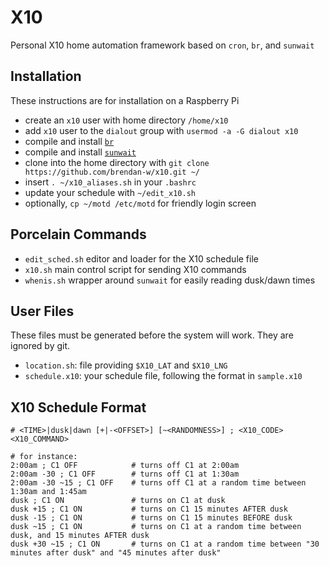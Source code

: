 X10
===

Personal X10 home automation framework based on `cron`, `br`, and `sunwait`


Installation
------------

These instructions are for installation on a Raspberry Pi

- create an `x10` user with home directory `/home/x10`
- add `x10` user to the `dialout` group with `usermod -a -G dialout x10`
- compile and install [`br`](http://www.linuxha.com/bottlerocket/)
- compile and install [`sunwait`](http://risacher.org/sunwait/)
- clone into the home directory with `git clone https://github.com/brendan-w/x10.git ~/`
- insert `. ~/x10_aliases.sh` in your `.bashrc`
- update your schedule with `~/edit_x10.sh`
- optionally, `cp ~/motd /etc/motd` for friendly login screen


Porcelain Commands
------------------

- `edit_sched.sh` editor and loader for the X10 schedule file
- `x10.sh` main control script for sending X10 commands
- `whenis.sh` wrapper around `sunwait` for easily reading dusk/dawn times


User Files
----------

These files must be generated before the system will work. They are ignored by git.

- `location.sh`: file providing `$X10_LAT` and `$X10_LNG`
- `schedule.x10`: your schedule file, following the format in `sample.x10`


X10 Schedule Format
-------------------

```shell
# <TIME>|dusk|dawn [+|-<OFFSET>] [~<RANDOMNESS>] ; <X10_CODE> <X10_COMMAND>

# for instance:
2:00am ; C1 OFF            # turns off C1 at 2:00am
2:00am -30 ; C1 OFF        # turns off C1 at 1:30am
2:00am -30 ~15 ; C1 OFF    # turns off C1 at a random time between 1:30am and 1:45am
dusk ; C1 ON               # turns on C1 at dusk
dusk +15 ; C1 ON           # turns on C1 15 minutes AFTER dusk
dusk -15 ; C1 ON           # turns on C1 15 minutes BEFORE dusk
dusk ~15 ; C1 ON           # turns on C1 at a random time between dusk, and 15 minutes AFTER dusk
dusk +30 ~15 ; C1 ON       # turns on C1 at a random time between "30 minutes after dusk" and "45 minutes after dusk"
```
